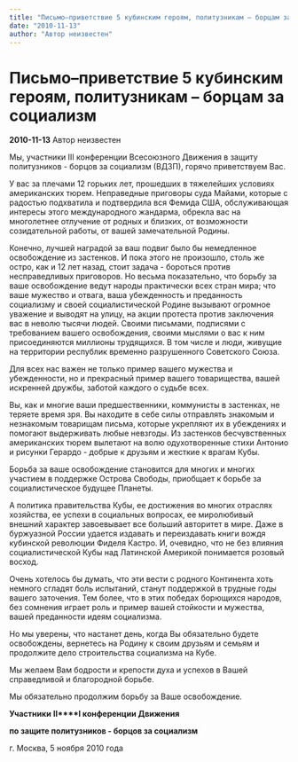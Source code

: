 ```yaml
---
title: "Письмо–приветствие 5 кубинским героям, политузникам – борцам за социализм"
date: "2010-11-13"
author: "Автор неизвестен"
---
```


# Письмо–приветствие 5 кубинским героям, политузникам – борцам за социализм

**2010-11-13** Автор неизвестен

Мы, участники III конференции Всесоюзного Движения в защиту политузников - борцов за социализм (ВДЗП), горячо приветствуем Вас.

У вас за плечами 12 горьких лет, прошедших в тяжелейших условиях американских тюрем. Неправедные приговоры суда Майами, которые с радостью подхватила и подтвердила вся Фемида США, обслуживающая интересы этого международного жандарма, обрекла вас на многолетнее отлучение от родных и близких, от возможности созидательной работы, от вашей замечательной Родины.

Конечно, лучшей наградой за ваш подвиг было бы немедленное освобождение из застенков. И пока этого не произошло, столь же остро, как и 12 лет назад, стоит задача - бороться против несправедливых приговоров. Но весьма показательно, что борьбу за ваше освобождение ведут народы практически всех стран мира; что ваше мужество и отвага, ваша убежденность и преданность социализму и своей социалистической Родине вызывают огромное уважение и выводят на улицу, на акции протеста против заключения вас в неволю тысячи людей. Своими письмами, подписями с требованием вашего освобождения, своими мыслями о вас к ним присоединяются миллионы трудящихся. В том числе и люди, живущие на территории республик временно разрушенного Советского Союза.

Для всех нас важен не только пример вашего мужества и убежденности, но и прекрасный пример вашего товарищества, вашей искренней дружбы, заботой каждого о судьбе всех.

Вы, как и многие ваши предшественники, коммунисты в застенках, не теряете время зря. Вы находите в себе силы отправлять знакомым и незнакомым товарищам письма, которые укрепляют их в убеждениях и помогают выдерживать любые невзгоды. Из застенков бесчувственных американских тюрем вылетают на волю одухотворенные стихи Антонио и рисунки Герардо - добрые к друзьям и жесткие к врагам Кубы.

Борьба за ваше освобождение становится для многих и многих участием в поддержке Острова Свободы, приобщает к борьбе за социалистическое будущее Планеты.

А политика правительства Кубы, ее достижения во многих отраслях хозяйства, ее успехи в социальных вопросах, ее миролюбивый внешний характер завоевывает все больший авторитет в мире. Даже в буржуазной России удается издавать и переиздавать книги вождя кубинской революции Фиделя Кастро. И, очевидно, что не без влияния социалистической Кубы над Латинской Америкой понимается розовый восход.

Очень хотелось бы думать, что эти вести с родного Континента хоть немного сгладят боль испытаний, станут поддержкой в трудные годы вашего заточения. Тем более, что в этих победах борющихся народов, без сомнения играет роль и пример вашей стойкости и мужества, вашей преданности идеям социализма.

Но мы уверены, что настанет день, когда Вы обязательно будете освобождены, вернетесь на Родину к своим друзьям и семьям и продолжите дело строительства социализма на Кубе.

Мы желаем Вам бодрости и крепости духа и успехов в Вашей справедливой и благородной борьбе.

Мы обязательно продолжим борьбу за Ваше освобождение.

**Участники** **II****I конференции Движения** 

**по защите политузников - борцов за социализм**

г. Москва, 5 ноября 2010 года